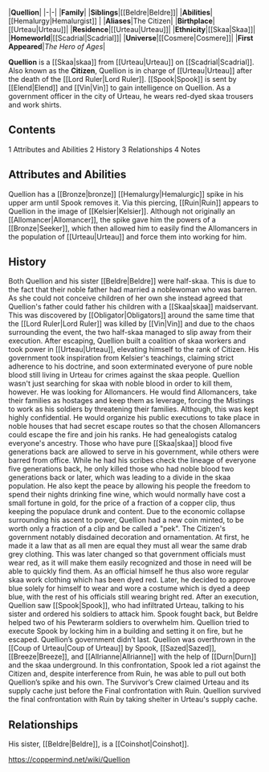 |**Quellion**|
|-|-|
|**Family**|
|**Siblings**|[[Beldre\|Beldre]]|
|**Abilities**|[[Hemalurgy\|Hemalurgist]] |
|**Aliases**|The Citizen|
|**Birthplace**|[[Urteau\|Urteau]]|
|**Residence**|[[Urteau\|Urteau]]|
|**Ethnicity**|[[Skaa\|Skaa]]|
|**Homeworld**|[[Scadrial\|Scadrial]]|
|**Universe**|[[Cosmere\|Cosmere]]|
|**First Appeared**|*The Hero of Ages*|

**Quellion** is a [[Skaa\|skaa]] from [[Urteau\|Urteau]] on [[Scadrial\|Scadrial]].
Also known as the **Citizen**, Quellion is in charge of [[Urteau\|Urteau]] after the death of the [[Lord Ruler\|Lord Ruler]]. [[Spook\|Spook]] is sent by [[Elend\|Elend]] and [[Vin\|Vin]] to gain intelligence on Quellion. As a government officer in the city of Urteau, he wears red-dyed skaa trousers and work shirts.

## Contents

1 Attributes and Abilities
2 History
3 Relationships
4 Notes


## Attributes and Abilities
Quellion has a [[Bronze\|bronze]] [[Hemalurgy\|Hemalurgic]] spike in his upper arm until Spook removes it. Via this piercing, [[Ruin\|Ruin]] appears to Quellion in the image of [[Kelsier\|Kelsier]]. Although not originally an [[Allomancer\|Allomancer]], the spike gave him the powers of a [[Bronze\|Seeker]], which then allowed him to easily find the Allomancers in the population of [[Urteau\|Urteau]] and force them into working for him.

## History
Both Quellion and his sister [[Beldre\|Beldre]] were half-skaa. This is due to the fact that their noble father had married a noblewoman who was barren. As she could not conceive children of her own she instead agreed that Quellion's father could father his children with a [[Skaa\|skaa]] maidservant. This was discovered by [[Obligator\|Obligators]] around the same time that the [[Lord Ruler\|Lord Ruler]] was killed by [[Vin\|Vin]] and due to the chaos surrounding the event, the two half-skaa managed to slip away from their execution.
After escaping, Quellion built a coalition of skaa workers and took power in [[Urteau\|Urteau]], elevating himself to the rank of Citizen. His government took inspiration from Kelsier's teachings, claiming strict adherence to his doctrine, and soon exterminated everyone of pure noble blood still living in Urteau for crimes against the skaa people.
Quellion wasn't just searching for skaa with noble blood in order to kill them, however. He was looking for Allomancers. He would find Allomancers, take their families as hostages and keep them as leverage, forcing the Mistings to work as his soldiers by threatening their families. Although, this was kept highly confidential. He would organize his public executions to take place in noble houses that had secret escape routes so that the chosen Allomancers could escape the fire and join his ranks.
He had genealogists catalog everyone's ancestry. Those who have pure [[Skaa\|skaa]] blood five generations back are allowed to serve in his government, while others were barred from office. While he had his scribes check the lineage of everyone five generations back, he only killed those who had noble blood two generations back or later, which was leading to a divide in the skaa population.
He also kept the peace by allowing his people the freedom to spend their nights drinking fine wine, which would normally have cost a small fortune in gold, for the price of a fraction of a copper clip, thus keeping the populace drunk and content.
Due to the economic collapse surrounding his ascent to power, Quellion had a new coin minted, to be worth only a fraction of a clip and be called a "pek".
The Citizen's government notably disdained decoration and ornamentation. At first, he made it a law that as all men are equal they must all wear the same drab grey clothing. This was later changed so that government officials must wear red, as it will make them easily recognized and those in need will be able to quickly find them. As an official himself he thus also wore regular skaa work clothing which has been dyed red. Later, he decided to approve blue solely for himself to wear and wore a costume which is dyed a deep blue, with the rest of his officials still wearing bright red.
After an execution, Quellion saw [[Spook\|Spook]], who had infiltrated Urteau, talking to his sister and ordered his soldiers to attack him. Spook fought back, but Beldre helped two of his Pewterarm soldiers to overwhelm him. Quellion tried to execute Spook by locking him in a building and setting it on fire, but he escaped.
Quellion’s government didn’t last. Quellion was overthrown in the [[Coup of Urteau\|Coup of Urteau]] by Spook, [[Sazed\|Sazed]], [[Breeze\|Breeze]], and [[Allrianne\|Allrianne]] with the help of [[Durn\|Durn]] and the skaa underground. In this confrontation, Spook led a riot against the Citizen and, despite interference from Ruin, he was able to pull out both Quellion’s spike and his own. The Survivor’s Crew claimed Urteau and its supply cache just before the Final confrontation with Ruin.
Quellion survived the final confrontation with Ruin by taking shelter in Urteau's supply cache.

## Relationships
His sister, [[Beldre\|Beldre]], is a [[Coinshot\|Coinshot]].



https://coppermind.net/wiki/Quellion